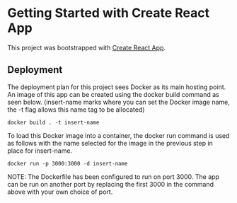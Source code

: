 # Getting Started with Create React App

This project was bootstrapped with
[Create React App](https://github.com/facebook/create-react-app).

## Deployment

The deployment plan for this project sees Docker as its main hosting point. An
image of this app can be created using the docker build command as seen below.
(insert-name marks where you can set the Docker image name, the -t flag allows
this name tag to be allocated)

```
docker build . -t insert-name
```

To load this Docker image into a container, the docker run command is used as
follows with the name selected for the image in the previous step in place for
insert-name.

```
docker run -p 3000:3000 -d insert-name
```

NOTE: The Dockerfile has been configured to run on port 3000. The app can be run
on another port by replacing the first 3000 in the command above with your own
choice of port.
